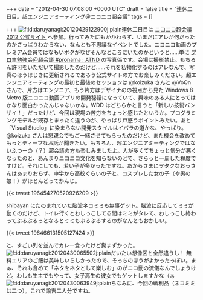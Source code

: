 
+++
date = "2012-04-30 07:08:00 +0000 UTC"
draft = false
title = "連休二日目。超エンジニアミーティング＠ニコニコ超会議"
tags = []

+++
<img src="http://cdn-ak.f.st-hatena.com/images/fotolife/d/daruyanagi/20120429/20120429122900.jpg" alt="f:id:daruyanagi:20120429122900j:plain" title="f:id:daruyanagi:20120429122900j:plain" class="hatena-fotolife"/>連休二日目は <a href="http://www.chokaigi.jp/">ニコニコ超会議2012 公式サイト</a> へ参加。行ってみたにもかかわらず、いまだにアレが何だったのかさっぱりわからない、なんとも不思議なイベントでした。ニコニコ動画のプレミアム会員ではなもいボクがなぜそんなところにいたのかというと……単に <a href="http://atnd.org/events/27760">プロ生勉強会＠超会議 #pronama : ATND</a> の写真係です。会場は撮影禁止。もちろん許可をいただいて撮影したのだけど……それを私物化するのはアレなんで、写真のほうはじきに更新されるであろう公式サイトの方でお楽しみください。超エンジニアミーティングの最初と最後のセッションは @koizuka さんと @VoQn さんで、片方はエンジニア、もう片方はデザイナのの視点から見た Windows 8 Metro 版ニコニコ動画アプリの開発秘話になっていて、興味のある人にとってはかなり面白かったんじゃないかな。WDD はどちらかと言うと「新しい技術バンザイ！」だったけど、今回は現場の苦労をちょっと感じたというか。プログラミングモデルが既存とまったく違うのが、やっぱり戸惑うポイントみたい。あと「Visual Studio」に染まらない開発スタイルはイバラの道かな、やっぱり。 @koizuka さんは懇親会でもご一緒させてもらったのだけど、また機会を改めてもっとディープなお話が聞きたい。もちろん、超エンジニアミーティングではないふつーの（？）超会議の方も楽しみましたよ。人が多くてちょっと気分が悪くなったのと、あんまりニコニコ文化を知らないのとで、さらっと一周した程度ですけど。それにしても、若い子が多かったですね。あからさまにヲタクなおっさんはあまりおらず、中学から高校ぐらいの子と、コスプレした女の子（や男の娘！）がほとんどってかんじ。

{{< tweet 196454270520926209 >}}

shibayan にたのまれていた脳波ネコミミも無事ゲット。脳波に反応してミミが動くのだけど、トイレ行くとおしっこしてる間はミミがタレて、おしっこし終わってぶるぶるっとなるとミミもぷるぷるするのがなんともおかしい。

{{< tweet 196466131505127424 >}}

と、すごい列を並んでカレー食ったけど糞まずかった。<img src="http://cdn-ak.f.st-hatena.com/images/fotolife/d/daruyanagi/20120430/20120430065502.jpg" alt="f:id:daruyanagi:20120430065502j:plain" title="f:id:daruyanagi:20120430065502j:plain" class="hatena-fotolife"/>だいたい想像図と全然違うし！ 無料エリアのご飯は美味しいらしかったので、そっちのほうがよかったっぽい。まぁ、それも含めて「ネタをネタとして楽しむ」のがニコ動の流儀なんでしょうけど。わしも生主でもやって、女子高生の彼女でもゲットしますかな（ぁ<img src="http://cdn-ak.f.st-hatena.com/images/fotolife/d/daruyanagi/20120430/20120430063949.jpg" alt="f:id:daruyanagi:20120430063949j:plain" title="f:id:daruyanagi:20120430063949j:plain" class="hatena-fotolife"/>ちなみに、今回の戦利品（ネコミミは二つ）。これで諭吉二人分ですね。


